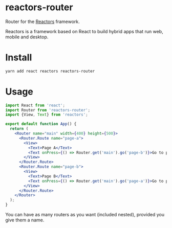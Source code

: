 reactors-router
===

Router for the [Reactors](https://github.com/co2-git/reactors) framework.

Reactors is a framework based on React to build hybrid apps that run web, mobile and desktop.

# Install

```bash
yarn add react reactors reactors-router
```

# Usage

```jsx
import React from 'react';
import Router from 'reactors-router';
import {View, Text} from 'reactors';

export default function App() {
  return (
    <Router name="main" width={400} height={500}>
      <Router.Route name="page-a">
        <View>
          <Text>Page A</Text>
          <Text onPress={() => Router.get('main').go('page-b')}>Go to page B</Text>
        </View>
      </Router.Route>
      <Router.Route name="page-b">
        <View>
          <Text>Page B</Text>
          <Text onPress={() => Router.get('main').go('page-a')}>Go to page A</Text>
        </View>
      </Router.Route>
    </Router>
  );
}
```

You can have as many routers as you want (included nested), provided you give them a name.
